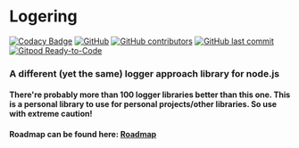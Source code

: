 # Logering

[![Codacy Badge](https://api.codacy.com/project/badge/Grade/94ff3c0638b1431b998fd4f2ab142232)](https://app.codacy.com/manual/lincolnaleixo/logering?utm_source=github.com&utm_medium=referral&utm_content=lincolnaleixo/logering&utm_campaign=Badge_Grade_Dashboard)
[![GitHub](https://img.shields.io/github/license/lincolnaleixo/logering?style=for-the-badge)](https://github.com/lincolnaleixo/logering/blob/master/LICENSE)
[![GitHub contributors](https://img.shields.io/github/contributors/lincolnaleixo/logering?style=for-the-badge)](https://github.com/lincolnaleixo/logering/graphs/contributors)
[![GitHub last commit](https://img.shields.io/github/last-commit/lincolnaleixo/logering?style=for-the-badge)](https://github.com/lincolnaleixo/logering/commits/master)
[![Gitpod Ready-to-Code](https://img.shields.io/badge/Gitpod-Ready--to--Code-blue?logo=gitpod&style=for-the-badge)](https://gitpod.io/#https://github.com/lincolnaleixo/logering) 

### A different (yet the same) logger approach library for node.js

#### There're probably more than 100 logger libraries better than this one. This is a personal library to use for personal projects/other libraries. So use with extreme caution!

#### Roadmap can be found here: [Roadmap](https://github.com/lincolnaleixo/logering/blob/master/meta/ROADMAP.md)